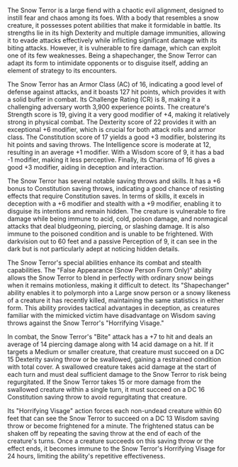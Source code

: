 The Snow Terror is a large fiend with a chaotic evil alignment, designed to instill fear and chaos among its foes. With a body that resembles a snow creature, it possesses potent abilities that make it formidable in battle. Its strengths lie in its high Dexterity and multiple damage immunities, allowing it to evade attacks effectively while inflicting significant damage with its biting attacks. However, it is vulnerable to fire damage, which can exploit one of its few weaknesses. Being a shapechanger, the Snow Terror can adapt its form to intimidate opponents or to disguise itself, adding an element of strategy to its encounters. 

The Snow Terror has an Armor Class (AC) of 16, indicating a good level of defense against attacks, and it boasts 127 hit points, which provides it with a solid buffer in combat. Its Challenge Rating (CR) is 8, making it a challenging adversary worth 3,900 experience points. The creature's Strength score is 19, giving it a very good modifier of +4, making it relatively strong in physical combat. The Dexterity score of 22 provides it with an exceptional +6 modifier, which is crucial for both attack rolls and armor class. The Constitution score of 17 yields a good +3 modifier, bolstering its hit points and saving throws. The Intelligence score is moderate at 12, resulting in an average +1 modifier. With a Wisdom score of 9, it has a bad -1 modifier, making it less perceptive. Finally, its Charisma of 16 gives a good +3 modifier, aiding in deception and interaction. 

The Snow Terror has several notable saving throws and skills. It has a +6 bonus to Constitution saving throws, indicating a good chance of resisting effects that require Constitution saves. In terms of skills, it excels in deception with a +6 modifier and stealth with a +9 modifier, enabling it to disguise its intentions and remain hidden. The creature is vulnerable to fire damage while being immune to acid, cold, poison damage, and nonmagical attacks that deal bludgeoning, piercing, or slashing damage. It is also immune to the poisoned condition and is unable to be frightened. With darkvision out to 60 feet and a passive Perception of 9, it can see in the dark but is not particularly adept at noticing hidden details.

The Snow Terror's special abilities enhance its combat and stealth capabilities. The "False Appearance (Snow Person Form Only)" ability allows the Snow Terror to blend in perfectly with ordinary snow beings when it remains motionless, making it difficult to detect. Its "Shapechanger" ability enables it to polymorph into a Large snow person or a snowy likeness of a creature it has recently killed, maintaining the same statistics in either form. This ability provides tactical advantages in deception, as creatures familiar with the mimicked victim have disadvantage on Wisdom saving throws against the Snow Terror's "Horrifying Visage."

In combat, the Snow Terror's "Bite" attack has a +7 to hit and deals an average of 14 piercing damage along with 14 acid damage on a hit. If it targets a Medium or smaller creature, that creature must succeed on a DC 15 Dexterity saving throw or be swallowed, gaining a restrained condition with total cover. A swallowed creature takes acid damage at the start of each turn and must deal sufficient damage to the Snow Terror to risk being regurgitated. If the Snow Terror takes 15 or more damage from the swallowed creature within a single turn, it must succeed on a DC 16 Constitution saving throw to avoid regurgitating that creature.

Its "Horrifying Visage" action forces each non-undead creature within 60 feet that can see the Snow Terror to succeed on a DC 13 Wisdom saving throw or become frightened for a minute. The frightened status can be shaken off by repeating the saving throw at the end of each of the creature's turns. Once a creature succeeds on this saving throw or the effect ends, it becomes immune to the Snow Terror's Horrifying Visage for 24 hours, limiting the ability's repetitive effectiveness.